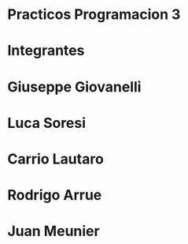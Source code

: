 # Practicos Programacion 3
# Integrantes
# Giuseppe Giovanelli
# Luca Soresi
# Carrio Lautaro
# Rodrigo Arrue
# Juan Meunier